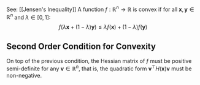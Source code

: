 See: [[Jensen's Inequality]]
A function $f:\mathbb{R}^n \rightarrow \mathbb{R}$ is convex if for all $\mathbf{x},\mathbf{y}\in\mathbb{R}^n$ and $\lambda\in[0,1]$:
$$
f(\lambda \mathbf{x} + (1-\lambda)\mathbf{y}) \leq \lambda f(\mathbf{x}) + (1-\lambda)f(\mathbf{y})
$$
## Second Order Condition for Convexity
On top of the previous condition, the Hessian matrix of $f$ must be positive semi-definite for any $\mathbf{v}\in\mathbb{R}^n$, that is, the quadratic form $\mathbf{v}^\top H(\mathbf{x})\mathbf{v}$ must be non-negative.  